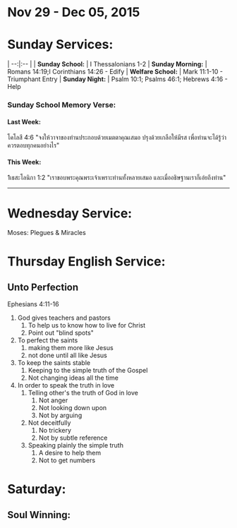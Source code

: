 # Nov 29 - Dec 05, 2015
# Sunday Services:

| --:|:-- |
| **Sunday School:**  |	I Thessalonians 1-2
| **Sunday Morning:** |	Romans 14:19;I Corinthians 14:26 - Edify
| **Welfare School:** |	Mark 11:1-10 - Triumphant Entry
| **Sunday Night:**   | Psalm 10:1; Psalms 46:1; Hebrews 4:16 - Help

### Sunday School Memory Verse:
#### Last Week: 
โคโลสี 4:6 "จงให้วาจาของท่านประกอบด้วยเมตตาคุณเสมอ ปรุงด้วยเกลือให้มีรส เพื่อท่านจะได้รู้ว่าควรตอบทุกคนอย่างไร"

#### This Week:
1เธสะโลนิกา 1:2 "เราขอบพระคุณพระเจ้าเพราะท่านทั้งหลายเสมอ และเมื่ออธิษฐานเราก็เอ่ยถึงท่าน"

---
# Wednesday Service:
Moses: Plegues & Miracles


# Thursday English Service:
## Unto Perfection

Ephesians 4:11-16

1. God gives teachers and pastors
	1. To help us to know how to live for Christ
	2. Point out "blind spots"
2. To perfect the saints
	1. making them more like Jesus
	2. not done until all like Jesus
3. To keep the saints stable
	1. Keeping to the simple truth of the Gospel
	2. Not changing ideas all the time
4. In order to speak the truth in love
	1. Telling other's the truth of God in love
		1. Not anger
		2. Not looking down upon
		3. Not by arguing
	2. Not deceitfully
		1. No trickery
		2. Not by subtle reference
	3. Speaking plainly the simple truth
		1. A desire to help them
		2. Not to get numbers

# Saturday:

## Soul Winning: